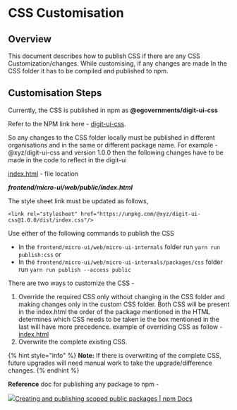 # CSS Customisation

## **Overview**

This document describes how to publish CSS if there are any CSS Customization/changes. While customising, if any changes are made In the CSS folder it has to be compiled and published to npm.

## Customisation Steps

Currently, the CSS is published in npm as **@egovernments/digit-ui-css**&#x20;

Refer to the NPM link here - [digit-ui-css](https://www.npmjs.com/package/@egovernments/digit-ui-css).

So any changes to the CSS folder locally must be published in different organisations and in the same or different package name. For example - @xyz/digit-ui-css and version 1.0.0 then the following changes have to be made in the code to reflect in the digit-ui

​[index.html](https://github.com/egovernments/DIGIT-Works/blob/master/frontend/micro-ui/web/public/index.html) - file location

_**frontend/micro-ui/web/public/index.html**_

The style sheet link must be updated as follows,

`<link rel="stylesheet" href="https://unpkg.com/@xyz/digit-ui-css@1.0.0/dist/index.css"/>`

Use either of the following commands to publish the CSS

* In the `frontend/micro-ui/web/micro-ui-internals` folder run `yarn run publish:css` or
* In the `frontend/micro-ui/web/micro-ui-internals/packages/css` folder run `yarn run publish --access public`

There are two ways to customize the CSS -

1. Override the required CSS only without changing in the CSS folder and making changes only in the custom CSS folder. Both CSS will be present in the index.html the order of the package mentioned in the HTML determines which CSS needs to be taken ie the box mentioned in the last will have more precedence. example of overriding CSS as follow - [index.html](https://github.com/egovernments/DIGIT-Works/blob/9fbd790b6136261d538dd14fcd63b3a9061cc6c9/frontend/micro-ui/web/public/index.html#L10)
2. Overwrite the complete existing CSS.

{% hint style="info" %}
**Note:** If there is overwriting of the complete CSS, future upgrades will need manual work to take the upgrade/difference changes.
{% endhint %}

**Reference** doc for publishing any package to npm -

​[​![](https://docs.npmjs.com/favicon-32x32.png?v=f44ec608ba91563f864a30a276cd9065)Creating and publishing scoped public packages | npm Docs](https://docs.npmjs.com/creating-and-publishing-scoped-public-packages)​
